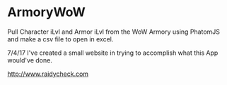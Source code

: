 # ArmoryWoW
Pull Character iLvl and Armor iLvl from the WoW Armory using PhatomJS and make a csv file to open in excel.

7/4/17 
I've created a small website in trying to accomplish what this App would've done.

http://www.raidycheck.com
